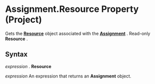 
# Assignment.Resource Property (Project)

Gets the  **[Resource](eb83ed2f-2415-3f5d-3856-f4451a73a128.md)** object associated with the **[Assignment](bfb9a505-7818-0a86-9d4b-f19a0ff465d3.md)** . Read-only **Resource** .


## Syntax

 _expression_ . **Resource**

 _expression_ An expression that returns an **Assignment** object.

